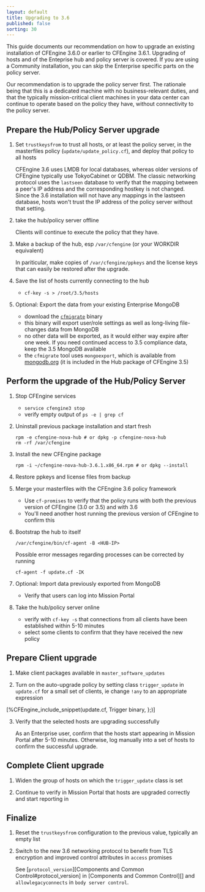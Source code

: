 ```yaml
---
layout: default
title: Upgrading to 3.6
published: false
sorting: 30
---
```


This guide documents our recommendation on how to upgrade an existing installation of CFEngine 3.6.0 or earlier to CFEngine 3.6.1. Upgrading of hosts and of the Enteprise hub and policy server is covered. If you are using a Community installation, you can skip the Enterprise specific parts on the policy server.

Our recommendation is to upgrade the policy server first. The rationale being that this is a dedicated machine with no business-relevant duties, and that the typically mission-critical client machines in your data center can continue to operate based on the policy they have, without connectivity to the policy server.

## Prepare the Hub/Policy Server upgrade

1. Set `trustkeysfrom` to trust all hosts, or at least the policy server, 
    in the masterfiles policy (`update/update_policy.cf`), and deploy that
    policy to all hosts

    CFEngine 3.6 uses LMDB for local databases, whereas older versions of CFEngine typically use TokyoCabinet or QDBM. The classic networking protocol uses the `lastseen` database to verify that the mapping between a peer's IP address and the corresponding hostkey is not changed. Since the 3.6 installation will not have any mappings in the lastseen database, hosts won't trust the IP address of the policy server without that setting.

2. take the hub/policy server offline

    Clients will continue to execute the policy that they have.

3. Make a backup of the hub, esp `/var/cfengine` (or your WORKDIR equivalent)

    In pariticular, make copies of `/var/cfengine/ppkeys` and the license keys that can easily be restored after the upgrade.

4. Save the list of hosts currently connecting to the hub

    * `cf-key -s > /root/3.5/hosts`

5. Optional: Export the data from your existing Enterprise MongoDB

    * download the [`cfmigrate`]() binary
    * this binary will export user/role settings as well as long-living file-changes data from MongoDB
    * no other data will be exported, as it would either way expire after
      one week. If you need continued access to 3.5 compliance data,
      keep the 3.5 MongoDB available
    * the `cfmigrate` tool uses `mongoexport`, which is available from [mongodb.org](http://www.mongodb.org/downloads) (it is included in the Hub package of CFEngine 3.5)
    
## Perform the upgrade of the Hub/Policy Server


1. Stop CFEngine services

    * `service cfengine3 stop`
    * verify empty output of `ps -e | grep cf`

2. Uninstall previous package installation and start fresh

    ```console
    rpm -e cfengine-nova-hub # or dpkg -p cfengine-nova-hub
    rm -rf /var/cfengine
    ```

3. Install the new CFEngine package

    ```console
    rpm -i ~/cfengine-nova-hub-3.6.1.x86_64.rpm # or dpkg --install
    ```

4. Restore ppkeys and license files from backup

5. Merge your masterfiles with the CFEngine 3.6 policy framework

    * Use `cf-promises` to verify that the policy runs with both the previous version of CFEngine (3.0 or 3.5) and with 3.6
    * You'll need another host running the previous version of CFEngine to confirm this

6. Bootstrap the hub to itself

    ```console
    /var/cfengine/bin/cf-agent -B <HUB-IP>
    ```

    Possible error messages regarding processes can be corrected by running
    
    ```console
    cf-agent -f update.cf -IK
    ```

7. Optional: Import data previously exported from MongoDB

    * Verify that users can log into Mission Portal

8. Take the hub/policy server online

    * verify with `cf-key -s` that connections from all clients have been established within 5-10 minutes
    * select some clients to confirm that they have received the new policy

## Prepare Client upgrade

1. Make client packages available in `master_software_updates`

2. Turn on the auto-upgrade policy by setting class `trigger_update` in `update.cf` for a small set of clients, ie change `!any` to an appropriate
    expression

[%CFEngine_include_snippet(update.cf, Trigger binary, };)]

3. Verify that the selected hosts are upgrading successfully

    As an Enterprise user, confirm that the hosts start appearing in Mission Portal after 5-10 minutes. Otherwise, log manually into a set of hosts to confirm the successful upgrade.

## Complete Client upgrade

1. Widen the group of hosts on which the `trigger_update` class is set

2. Continue to verify in Mission Portal that hosts are upgraded correctly and start reporting in

## Finalize

1. Reset the `trustkeysfrom` configuration to the previous value, typically an empty list

2. Switch to the new 3.6 networking protocol to benefit from TLS encryption and improved control attributes in `access` promises

    See [`protocol_version`][Components and Common Control#protocol_version] in [Components and Common Control][] and `allowlegacyconnects` in `body server control`.


